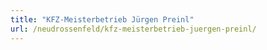 ```yaml
---
title: "KFZ-Meisterbetrieb Jürgen Preinl"
url: /neudrossenfeld/kfz-meisterbetrieb-juergen-preinl/
---
```


